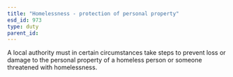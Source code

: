 ```yaml
---
title: "Homelessness - protection of personal property"
esd_id: 973
type: duty
parent_id:  
---
```


A local authority must in certain circumstances take steps to prevent loss or damage to the personal property of a homeless person or someone threatened with homelessness.

